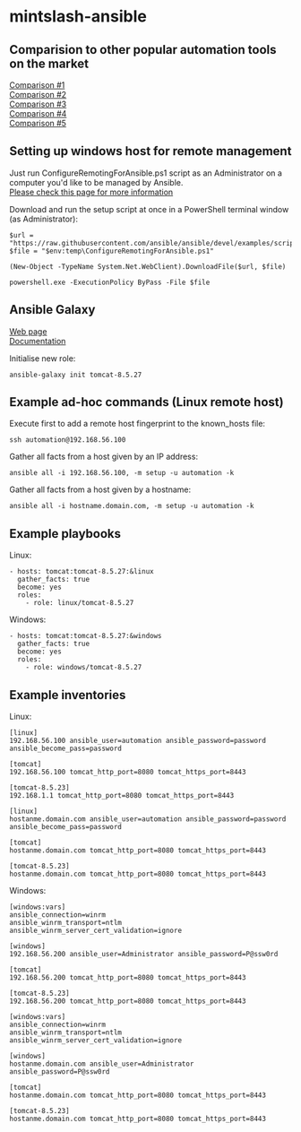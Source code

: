 # mintslash-ansible

## Comparision to other popular automation tools on the market

[Comparison #1](https://www.edureka.co/blog/chef-vs-puppet-vs-ansible-vs-saltstack/)  
[Comparison #2](https://www.reddit.com/r/linuxadmin/comments/9ljveg/puppet_vs_salt_vs_chef_vs_ansible_which_to_choose/)  
[Comparison #3](https://gist.github.com/jaceklaskowski/bd3d06489ec004af6ed9)  
[Comparison #4](https://www.quora.com/Which-should-I-choose-Chef-Puppet-Ansible-SaltStack-Docker-or-something-else-if-I%E2%80%99m-looking-to-lead-an-effort-to-improve-automation-in-the-infrastructure-of-a-global-agency-with-dozens-of-simultaneous-client-specific-projects)  
[Comparison #5](https://www.linkedin.com/pulse/very-short-comparison-ansible-chef-puppet-saltstack-niels-goossens)

## Setting up windows host for remote management

Just run ConfigureRemotingForAnsible.ps1 script as an Administrator on a computer you'd like to be managed by Ansible.  
[Please check this page for more information](https://docs.ansible.com/ansible/latest/user_guide/windows_setup.html#setting-up-a-windows-host)

Download and run the setup script at once in a PowerShell terminal window (as Administrator):

```text
$url = "https://raw.githubusercontent.com/ansible/ansible/devel/examples/scripts/ConfigureRemotingForAnsible.ps1"
$file = "$env:temp\ConfigureRemotingForAnsible.ps1"

(New-Object -TypeName System.Net.WebClient).DownloadFile($url, $file)

powershell.exe -ExecutionPolicy ByPass -File $file
```

## Ansible Galaxy

[Web page](https://galaxy.ansible.com/)  
[Documentation](https://galaxy.ansible.com/docs/)

Initialise new role:

```text
ansible-galaxy init tomcat-8.5.27
```

## Example ad-hoc commands (Linux remote host)

Execute first to add a remote host fingerprint to the known_hosts file:

```text
ssh automation@192.168.56.100
```

Gather all facts from a host given by an IP address:

```text
ansible all -i 192.168.56.100, -m setup -u automation -k
```

Gather all facts from a host given by a hostname:

```text
ansible all -i hostname.domain.com, -m setup -u automation -k
```

## Example playbooks

Linux:

```text
- hosts: tomcat:tomcat-8.5.27:&linux
  gather_facts: true
  become: yes
  roles:
    - role: linux/tomcat-8.5.27
```

Windows:

```text
- hosts: tomcat:tomcat-8.5.27:&windows
  gather_facts: true
  become: yes
  roles:
    - role: windows/tomcat-8.5.27
```

## Example inventories

Linux:

```text
[linux]
192.168.56.100 ansible_user=automation ansible_password=password ansible_become_pass=password

[tomcat]
192.168.56.100 tomcat_http_port=8080 tomcat_https_port=8443

[tomcat-8.5.23]
192.168.1.1 tomcat_http_port=8080 tomcat_https_port=8443
```

```text
[linux]
hostanme.domain.com ansible_user=automation ansible_password=password ansible_become_pass=password

[tomcat]
hostanme.domain.com tomcat_http_port=8080 tomcat_https_port=8443

[tomcat-8.5.23]
hostanme.domain.com tomcat_http_port=8080 tomcat_https_port=8443
```

Windows:

```text
[windows:vars]
ansible_connection=winrm
ansible_winrm_transport=ntlm
ansible_winrm_server_cert_validation=ignore

[windows]
192.168.56.200 ansible_user=Administrator ansible_password=P@ssw0rd

[tomcat]
192.168.56.200 tomcat_http_port=8080 tomcat_https_port=8443

[tomcat-8.5.23]
192.168.56.200 tomcat_http_port=8080 tomcat_https_port=8443
```

```text
[windows:vars]
ansible_connection=winrm
ansible_winrm_transport=ntlm
ansible_winrm_server_cert_validation=ignore

[windows]
hostanme.domain.com ansible_user=Administrator ansible_password=P@ssw0rd

[tomcat]
hostanme.domain.com tomcat_http_port=8080 tomcat_https_port=8443

[tomcat-8.5.23]
hostanme.domain.com tomcat_http_port=8080 tomcat_https_port=8443
```
